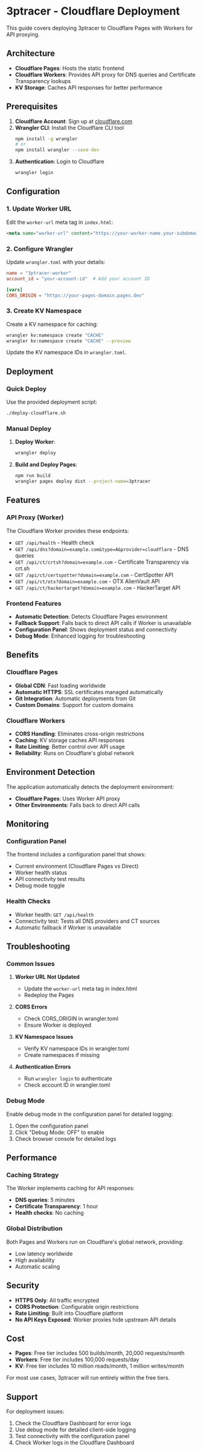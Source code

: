 # 3ptracer - Cloudflare Deployment

This guide covers deploying 3ptracer to Cloudflare Pages with Workers for API proxying.

## Architecture

- **Cloudflare Pages**: Hosts the static frontend
- **Cloudflare Workers**: Provides API proxy for DNS queries and Certificate Transparency lookups
- **KV Storage**: Caches API responses for better performance

## Prerequisites

1. **Cloudflare Account**: Sign up at [cloudflare.com](https://cloudflare.com)
2. **Wrangler CLI**: Install the Cloudflare CLI tool
   ```bash
   npm install -g wrangler
   # or
   npm install wrangler --save-dev
   ```
3. **Authentication**: Login to Cloudflare
   ```bash
   wrangler login
   ```

## Configuration

### 1. Update Worker URL

Edit the `worker-url` meta tag in `index.html`:

```html
<meta name="worker-url" content="https://your-worker-name.your-subdomain.workers.dev">
```

### 2. Configure Wrangler

Update `wrangler.toml` with your details:

```toml
name = "3ptracer-worker"
account_id = "your-account-id"  # Add your account ID

[vars]
CORS_ORIGIN = "https://your-pages-domain.pages.dev"
```

### 3. Create KV Namespace

Create a KV namespace for caching:

```bash
wrangler kv:namespace create "CACHE"
wrangler kv:namespace create "CACHE" --preview
```

Update the KV namespace IDs in `wrangler.toml`.

## Deployment

### Quick Deploy

Use the provided deployment script:

```bash
./deploy-cloudflare.sh
```

### Manual Deploy

1. **Deploy Worker**:
   ```bash
   wrangler deploy
   ```

2. **Build and Deploy Pages**:
   ```bash
   npm run build
   wrangler pages deploy dist --project-name=3ptracer
   ```

## Features

### API Proxy (Worker)

The Cloudflare Worker provides these endpoints:

- `GET /api/health` - Health check
- `GET /api/dns?domain=example.com&type=A&provider=cloudflare` - DNS queries
- `GET /api/ct/crtsh?domain=example.com` - Certificate Transparency via crt.sh
- `GET /api/ct/certspotter?domain=example.com` - CertSpotter API
- `GET /api/ct/otx?domain=example.com` - OTX AlienVault API
- `GET /api/ct/hackertarget?domain=example.com` - HackerTarget API

### Frontend Features

- **Automatic Detection**: Detects Cloudflare Pages environment
- **Fallback Support**: Falls back to direct API calls if Worker is unavailable
- **Configuration Panel**: Shows deployment status and connectivity
- **Debug Mode**: Enhanced logging for troubleshooting

## Benefits

### Cloudflare Pages
- **Global CDN**: Fast loading worldwide
- **Automatic HTTPS**: SSL certificates managed automatically
- **Git Integration**: Automatic deployments from Git
- **Custom Domains**: Support for custom domains

### Cloudflare Workers
- **CORS Handling**: Eliminates cross-origin restrictions
- **Caching**: KV storage caches API responses
- **Rate Limiting**: Better control over API usage
- **Reliability**: Runs on Cloudflare's global network

## Environment Detection

The application automatically detects the deployment environment:

- **Cloudflare Pages**: Uses Worker API proxy
- **Other Environments**: Falls back to direct API calls

## Monitoring

### Configuration Panel

The frontend includes a configuration panel that shows:

- Current environment (Cloudflare Pages vs Direct)
- Worker health status
- API connectivity test results
- Debug mode toggle

### Health Checks

- Worker health: `GET /api/health`
- Connectivity test: Tests all DNS providers and CT sources
- Automatic fallback if Worker is unavailable

## Troubleshooting

### Common Issues

1. **Worker URL Not Updated**
   - Update the `worker-url` meta tag in index.html
   - Redeploy the Pages

2. **CORS Errors**
   - Check CORS_ORIGIN in wrangler.toml
   - Ensure Worker is deployed

3. **KV Namespace Issues**
   - Verify KV namespace IDs in wrangler.toml
   - Create namespaces if missing

4. **Authentication Errors**
   - Run `wrangler login` to authenticate
   - Check account ID in wrangler.toml

### Debug Mode

Enable debug mode in the configuration panel for detailed logging:

1. Open the configuration panel
2. Click "Debug Mode: OFF" to enable
3. Check browser console for detailed logs

## Performance

### Caching Strategy

The Worker implements caching for API responses:

- **DNS queries**: 5 minutes
- **Certificate Transparency**: 1 hour
- **Health checks**: No caching

### Global Distribution

Both Pages and Workers run on Cloudflare's global network, providing:

- Low latency worldwide
- High availability
- Automatic scaling

## Security

- **HTTPS Only**: All traffic encrypted
- **CORS Protection**: Configurable origin restrictions  
- **Rate Limiting**: Built into Cloudflare platform
- **No API Keys Exposed**: Worker proxies hide upstream API details

## Cost

- **Pages**: Free tier includes 500 builds/month, 20,000 requests/month
- **Workers**: Free tier includes 100,000 requests/day
- **KV**: Free tier includes 10 million reads/month, 1 million writes/month

For most use cases, 3ptracer will run entirely within the free tiers.

## Support

For deployment issues:
1. Check the Cloudflare Dashboard for error logs
2. Use debug mode for detailed client-side logging
3. Test connectivity with the configuration panel
4. Check Worker logs in the Cloudflare Dashboard